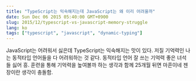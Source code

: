 ```yaml
---
title: "TypeScript는 익숙해지는데 JavaScript는 왜 이리 어려울까"
date: Sun Dec 06 2015 05:40:00 GMT+0900
slug: 2015/12/typescript-vs-javascript-memory-struggle
lang: ko
tags: ["typescript", "javascript", "dynamic-typing"]
---
```


JavaScript는 어려워서 싫은데 TypeScript는 익숙해지는 맛이 있다. 저질 기억력인 나는 동적타입 언어들을 다 어려워하는 것 같다. 동적타입 언어 잘 쓰는 기억력 좋은 녀석들 싫어 흥. 훈련을 통해 기억력을 높여볼까 하는 생각과 함께 25개월 뒤면 마흔이네 젠장이란 생각이 충돌함.
